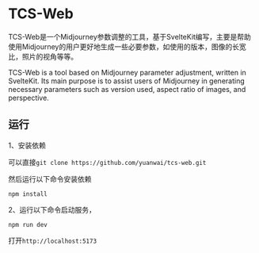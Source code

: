 # TCS-Web

TCS-Web是一个Midjourney参数调整的工具，基于SvelteKit编写，主要是帮助使用Midjourney的用户更好地生成一些必要参数，如使用的版本，图像的长宽比，照片的视角等等。

TCS-Web is a tool based on Midjourney parameter adjustment, written in SvelteKit. Its main purpose is to assist users of Midjourney in generating necessary parameters such as version used, aspect ratio of images, and perspective.


## 运行

1、安装依赖

可以直接`git clone https://github.com/yuanwai/tcs-web.git`

然后运行以下命令安装依赖

```shell
npm install
```

2、运行以下命令启动服务，

```shell
npm run dev
```

打开`http://localhost:5173`

